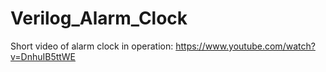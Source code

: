 # Verilog_Alarm_Clock
Short video of alarm clock in operation: https://www.youtube.com/watch?v=DnhuIB5ttWE
